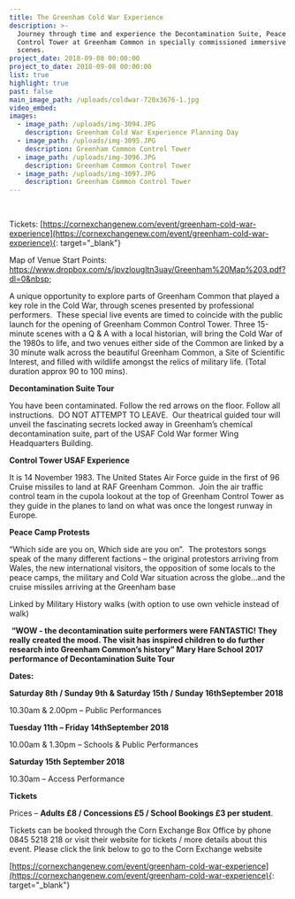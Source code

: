 ```yaml
---
title: The Greenham Cold War Experience
description: >-
  Journey through time and experience the Decontamination Suite, Peace Camp and
  Control Tower at Greenham Common in specially commissioned immersive theatre
  scenes.
project_date: 2018-09-08 00:00:00
project_to_date: 2018-09-08 00:00:00
list: true
highlight: true
past: false
main_image_path: /uploads/coldwar-720x3676-1.jpg
video_embed:
images:
  - image_path: /uploads/img-3094.JPG
    description: Greenham Cold War Experience Planning Day
  - image_path: /uploads/img-3095.JPG
    description: Greenham Common Control Tower
  - image_path: /uploads/img-3096.JPG
    description: Greenham Common Control Tower
  - image_path: /uploads/img-3097.JPG
    description: Greenham Common Control Tower
---
```


&nbsp;

Tickets:&nbsp;[https://cornexchangenew.com/event/greenham-cold-war-experience](https://cornexchangenew.com/event/greenham-cold-war-experience){: target="_blank"}

Map of Venue Start Points: https://www.dropbox.com/s/jpvzlougltn3uay/Greenham%20Map%203.pdf?dl=0&nbsp;&nbsp;

A unique opportunity to explore parts of Greenham Common that played a key role in the Cold War, through scenes presented by professional performers. &nbsp;These special live events are timed to coincide with the public launch for the opening of Greenham Common Control Tower. Three 15-minute scenes with a Q & A with a local historian, will bring the Cold War of the 1980s to life, and two venues either side of the Common are linked by a 30 minute walk across the beautiful Greenham Common, a Site of Scientific Interest, and filled with wildlife amongst the relics of military life. (Total duration approx 90 to 100 mins).&nbsp;&nbsp;

**Decontamination Suite Tour &nbsp;**

You have been contaminated. Follow the red arrows on the floor. Follow all instructions.&nbsp; DO NOT ATTEMPT TO LEAVE.&nbsp; Our theatrical guided tour will unveil the fascinating secrets locked away in Greenham’s chemical decontamination suite, part of the USAF Cold War former Wing Headquarters Building.

**Control Tower USAF Experience**

It is 14 November 1983. The United States Air Force guide in the first of 96 Cruise missiles to land at RAF Greenham Common. &nbsp;Join the air traffic control team in the cupola lookout at the top of Greenham Control Tower as they guide in the planes to land on what was once the longest runway in Europe.

**Peace Camp Protests**

“Which side are you on, Which side are you on”.&nbsp; The protestors songs speak of the many different factions – the original protestors arriving from Wales, the new international visitors, the opposition of some locals to the peace camps, the military and Cold War situation across the globe…and the cruise missiles arriving at the Greenham base&nbsp;

Linked by Military History walks (with option to use own vehicle instead of walk)

&nbsp;**“WOW - the decontamination suite performers were FANTASTIC! They really created the mood. The visit has inspired children to do further research into Greenham Common’s history” Mary Hare School 2017 performance of Decontamination Suite Tour&nbsp;**

**Dates:**

**Saturday 8th / Sunday 9th & Saturday 15th / Sunday 16thSeptember 2018**

10.30am & 2.00pm – Public Performances

**Tuesday 11th – Friday 14thSeptember 2018**

10.00am & 1.30pm – Schools & Public Performances

**Saturday 15th September 2018**

10.30am – Access Performance&nbsp;

**Tickets**&nbsp;

Prices – **Adults &pound;8 / Concessions &pound;5 / School Bookings &pound;3 per student**.

Tickets can be booked through the Corn Exchange Box Office by phone 0845 5218 218 or visit their website for tickets / more details about this event. Please click the link below to go to the Corn Exchange website&nbsp;

[https://cornexchangenew.com/event/greenham-cold-war-experience](https://cornexchangenew.com/event/greenham-cold-war-experience){: target="_blank"}